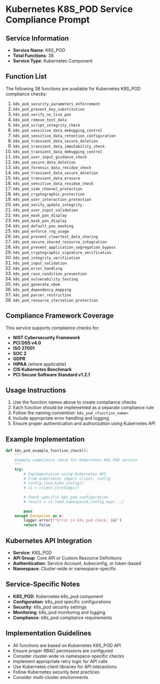 # Kubernetes K8S_POD Service Compliance Prompt

## Service Information
- **Service Name**: K8S_POD
- **Total Functions**: 38
- **Service Type**: Kubernetes Component

## Function List
The following 38 functions are available for Kubernetes K8S_POD compliance checks:

1. `k8s_pod_security_parameters_enforcement`
2. `k8s_pod_prevent_key_substitution`
3. `k8s_pod_verify_no_live_pan`
4. `k8s_pod_remove_test_data`
5. `k8s_pod_script_integrity_check`
6. `k8s_pod_sensitive_data_debugging_control`
7. `k8s_pod_sensitive_data_retention_configuration`
8. `k8s_pod_transient_data_secure_deletion`
9. `k8s_pod_transient_data_immutability_check`
10. `k8s_pod_transient_data_debugging_control`
11. `k8s_pod_user_input_guidance_check`
12. `k8s_pod_secure_data_deletion`
13. `k8s_pod_forensic_data_residue_check`
14. `k8s_pod_transient_data_secure_deletion`
15. `k8s_pod_transient_data_erasure`
16. `k8s_pod_sensitive_data_residue_check`
17. `k8s_pod_side_channel_protection`
18. `k8s_pod_cryptographic_protection`
19. `k8s_pod_user_interaction_protection`
20. `k8s_pod_verify_update_integrity`
21. `k8s_pod_user_input_validation`
22. `k8s_pod_mask_pan_display`
23. `k8s_pod_mask_pan_display`
24. `k8s_pod_default_pan_masking`
25. `k8s_pod_enforce_rng_usage`
26. `k8s_pod_prevent_cleartext_data_sharing`
27. `k8s_pod_secure_shared_resource_integration`
28. `k8s_pod_prevent_application_segregation_bypass`
29. `k8s_pod_cryptographic_signature_verification`
30. `k8s_pod_integrity_verification`
31. `k8s_pod_input_validation`
32. `k8s_pod_error_handling`
33. `k8s_pod_race_condition_prevention`
34. `k8s_pod_vulnerability_testing`
35. `k8s_pod_generate_sbom`
36. `k8s_pod_dependency_mapping`
37. `k8s_pod_parser_restriction`
38. `k8s_pod_resource_starvation_protection`


## Compliance Framework Coverage
This service supports compliance checks for:
- **NIST Cybersecurity Framework**
- **PCI DSS v4.0**
- **ISO 27001**
- **SOC 2**
- **GDPR**
- **HIPAA** (where applicable)
- **CIS Kubernetes Benchmark**
- **PCI Secure Software Standard v1.2.1**

## Usage Instructions
1. Use the function names above to create compliance checks
2. Each function should be implemented as a separate compliance rule
3. Follow the naming convention: `k8s_pod_<function_name>`
4. Include appropriate error handling and logging
5. Ensure proper authentication and authorization using Kubernetes API

## Example Implementation
```python
def k8s_pod_example_function_check():
    """
    Example compliance check for Kubernetes K8S_POD service
    """
    try:
        # Implementation using Kubernetes API
        # from kubernetes import client, config
        # config.load_kube_config()
        # v1 = client.CoreV1Api()
        
        # Check specific k8s_pod configuration
        # result = v1.read_namespaced_config_map(...)
        
        pass
    except Exception as e:
        logger.error(f"Error in k8s_pod check: {e}")
        return False
```

## Kubernetes API Integration
- **Service**: K8S_POD
- **API Group**: Core API or Custom Resource Definitions
- **Authentication**: Service Account, kubeconfig, or token-based
- **Namespace**: Cluster-wide or namespace-specific

## Service-Specific Notes
- **K8S_POD**: Kubernetes k8s_pod component
- **Configuration**: k8s_pod specific configurations
- **Security**: k8s_pod security settings
- **Monitoring**: k8s_pod monitoring and logging
- **Compliance**: k8s_pod compliance requirements


## Implementation Guidelines
- All functions are based on Kubernetes K8S_POD API
- Ensure proper RBAC permissions are configured
- Consider cluster-wide vs namespace-specific checks
- Implement appropriate retry logic for API calls
- Use Kubernetes client libraries for API interactions
- Follow Kubernetes security best practices
- Consider multi-cluster environments
